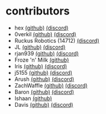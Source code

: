 # contributors
- hex [(github)](https://github.com/dr-hextanium) [(discord)](https://discord.com/users/280024224121356288)
- 0verkil [(github)](https://github.com/0verkil) [(discord)](https://discord.com/users/671902633430089748)
- Ruckus Robotics (14712) [(discord)](https://discord.com/users/292086403926589441)
- JL [(github)](https://github.com/JoelLee3) [(discord)](https://discordapp.com/users/760523424635813980)
- rjan939 [(github)](https://github.com/rjan939) [(discord)](https://discordapp.com/users/292725814556884995)
- Froze 'n' Milk [(github)](https://github.com/Froze-N-Milk)
- Iris [(github)](https://github.com/Iris-TheRainbow) [(discord)](https://discord.com/users/705965203807928381)
- j5155 [(github)](https://github.com/j5155) [(discord)](https://discord.com/users/496774369054425109)
- Arush [(github)](https://github.com/ArushYadlapati) [(discord)](https://discord.com/users/764258716463529986)
- ZachWaffle [(github)](https://github.com/zachwaffle4) [(discord)](https://discord.com/users/522513851942436867)
- Baron [(github)](https://github.com/BaronClaps) [(discord)](https://discord.com/users/813531426603270144)
- Ishaan [(github)](https://github.com/ishaanko)
- Davis [(github)](https://github.com/BeepBot99) [(discord)](https://discord.com/users/1217246652448903188)
